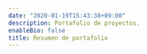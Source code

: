 ```yaml
---
date: "2020-01-19T15:43:38+09:00"
description: Portafolio de proyectos.
enableBio: false
title: Resumen de portafolio
---
```

